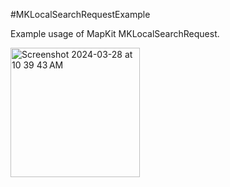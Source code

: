 #MKLocalSearchRequestExample

Example usage of MapKit MKLocalSearchRequest.

<img width="207" alt="Screenshot 2024-03-28 at 10 39 43 AM" src="https://github.com/gregalton/MKLocalSearchRequestExample/assets/5183613/bf7523bd-3466-4b14-9aa4-66aef8345441">
